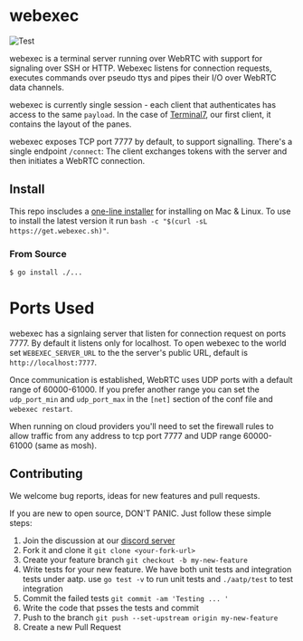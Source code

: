 # webexec

![Test](https://github.com/tuzig/webexec/workflows/test.yml/badge.svg)

webexec is a terminal server running over WebRTC with support for
signaling over SSH or HTTP.
Webexec listens for connection requests, executes commands over pseudo ttys
and pipes their I/O over WebRTC data channels.

webexec is currently single session - each client that authenticates has
access to the same `payload`.
In the case of [Terminal7](https://github.com/tuzig/terminal7),
our first client, it contains the layout of the panes.

webexec exposes TCP port 7777 by default, to support signalling.
There's a single endpoint `/connect`: The client exchanges tokens with the
server and then initiates a WebRTC connection.

## Install

This repo inscludes a [one-line installer](install.sh) for installing on Mac & Linux.
To use to install the latest version it run
`bash -c "$(curl -sL https://get.webexec.sh)"`.

### From Source

```
$ go install ./...

```

# Ports Used

webexec has a signlaing server that listen for connection request on 
ports 7777. By default it listens only for localhost. To
open webexec to the world set `WEBEXEC_SERVER_URL` to the the server's
public URL, default is `http://localhost:7777`.

Once communication is established, WebRTC uses UDP ports with 
a default range of 60000-61000.
If you prefer another range you can set the `udp_port_min` and `udp_port_max`
in the `[net]` section of the conf file and `webexec restart`.

When running on cloud providers you'll need to set the firewall rules
to allow traffic from any address to tcp port 7777 and UDP range 60000-61000
(same as mosh).

## Contributing

We welcome bug reports, ideas for new features and pull requests.

If you are new to open source, DON'T PANIC. Just follow these simple
steps:

1. Join the discussion at our [discord server](https://discord.gg/GneEDB7ZZQ)
2. Fork it and clone it `git clone <your-fork-url>`
3. Create your feature branch `git checkout -b my-new-feature`
4. Write tests for your new feature. We have both unit tests and integration
tests under aatp. use `go test -v` to run unit tests and `./aatp/test`
to test integration
5. Commit the failed tests `git commit -am 'Testing ... '`
6. Write the code that psses the tests and commit 
7. Push to the branch `git push --set-upstream origin my-new-feature`
8. Create a new Pull Request
